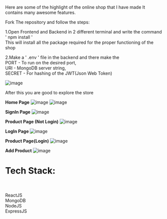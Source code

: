 Here are some of the highlight of the online shop that I have made 
It contains many awesome features.

Fork The repository and follow the steps:

1.Open Frontend and Backend in 2 different terminal and write the command <br>
     <t>' npm install '<br>
  This will install all the package required for the proper functioning of the shop


2.Make a ' .env ' file in the backend and there make the </br>
      <t>PORT - To run on the desired port,</br>
      <t>URI - MongoDB server string,</br>
      <t>SECRET - For hashing of the JWT(Json Web Token) 

![image](https://github.com/CHESTERKING4204/Online_Shop/assets/114911683/a62650fe-3459-4350-bf7c-6577db2d98d6)

After this you are good to explore the store

 <strong>Home Page</strong>
![image](https://github.com/CHESTERKING4204/Online_Shop/assets/114911683/05e5d407-11e0-4554-8cdb-4e58f630c94a)
![image](https://github.com/CHESTERKING4204/Online_Shop/assets/114911683/803d6d7a-4951-4125-b853-650eb652ab57)

 <strong>SignIn Page</strong>
![image](https://github.com/CHESTERKING4204/Online_Shop/assets/114911683/a64a266e-2e39-47c0-bba8-1516fb738b46)

 <strong>Product Page (Not Login)</strong>
![image](https://github.com/CHESTERKING4204/Online_Shop/assets/114911683/07109c38-c8f6-419e-b218-a9a0e6b604fc)


 <strong>LogIn Page</strong>
![image](https://github.com/CHESTERKING4204/Online_Shop/assets/114911683/e985da97-ff36-46a2-80fb-1104fff07a96)


 <strong>Product Page(Login)</strong>
![image](https://github.com/CHESTERKING4204/Online_Shop/assets/114911683/a0f0793c-3a76-4f4b-bb73-f10649319496)

 <strong>Add Product</strong>
![image](https://github.com/CHESTERKING4204/Online_Shop/assets/114911683/548f2443-75e0-4711-824f-bd5aec403805)





<h1>Tech Stack:</h1><br><br>
            <bold>ReactJS</bold><br>
            <bold>MongoDB</bold><br>
            <bold>NodeJS</bold><br>
            <bold>ExpressJS</bold>
